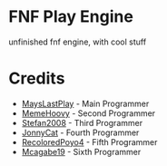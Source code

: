 # FNF Play Engine
unfinished fnf engine, with cool stuff

# Credits
- [MaysLastPlay](https://github.com/MaysLastPlayGithub) - Main Programmer
- [MemeHoovy](https://github.com/MemeHovy) - Second Programmer
- [Stefan2008](https://github.com/Stefan2008Github) - Third Programmer
- [JonnyCat](https://github.com/JonnyCatMeow) - Fourth Programmer
- [RecoloredPoyo4](https://github.com/Poyo2007) - Fifth Programmer
- [Mcagabe19](https://github.com/mcagabe19) - Sixth Programmer
